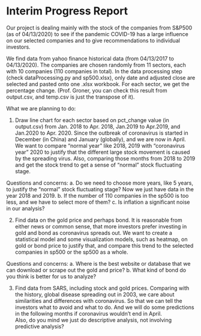 # Interim Progress Report
Our project is dealing mainly with the stock of the companies from S&P500 (as of 04/13/2020) to see if the pandemic COVID-19 has a large influence on our selected companies and to give recommendations to individual investors. 

We find data from yahoo finance historical data (from 04/13/2017 to 04/13/2020). The companies are chosen randomly from 11 sectors, each with 10 companies (110 companies in total). In the data processing step (check dataProcessing.py and sp500.xlsx), only date and adjusted close are selected and pasted onto one .xlsx workbook. For each sector, we get the percentage change. (Prof. Groner, you can check this result from output.csv, and temp.csv is just the transpose of it). 

What we are planning to do:
1.    Draw line chart for each sector based on pct_change value (in output.csv) from Jan. 2018 to Apr. 2018, Jan.2019 to Apr.2019, and Jan.2020 to Apr. 2020. Since the outbreak of coronavirus is started in December (in China) and January (globally), and we are now in April. We want to compare “normal year” like 2018, 2019 with “coronavirus year” 2020 to justify that the different large stock movement is caused by the spreading virus. Also, comparing those months from 2018 to 2019 and get the stock trend to get a sense of “normal” stock fluctuating stage. 

Questions and concerns: 
a.    Do we need to choose more years, like 5 years, to justify the “normal” stock fluctuating stage? Now we just have data in the year 2018 and 2019. 
b.    If the number of 110 companies in the sp500 is too less, and we have to select more of them? 
c.    Is inflation a significant noise in our analysis? 

2.    Find data on the gold price and perhaps bond. It is reasonable from either news or common sense, that more investors prefer investing in gold and bond as coronavirus spreads out. We want to create a statistical model and some visualization models, such as heatmap, on gold or bond price to justify that, and compare this trend to the selected companies in sp500 or the sp500 as a whole. 

Questions and concerns: 
a.    Where is the best website or database that we can download or scrape out the gold and price?
b.    What kind of bond do you think is better for us to analyze?

3.    Find data from SARS, including stock and gold prices. Comparing with the history, global disease spreading out in 2003, we care about similarities and differences with coronavirus. So that we can tell the investors what to avoid and what to do. And we will do some predictions in the following months if coronavirus wouldn’t end in April.  
Also, do you mind we just do descriptive analysis, not involving predictive analysis? 
